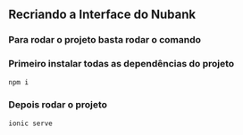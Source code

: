 ## Recriando a Interface do Nubank

### Para rodar o projeto basta rodar o comando

### Primeiro instalar todas as dependências do projeto
```bash
npm i
```

### Depois rodar o projeto

```bash
ionic serve
```



